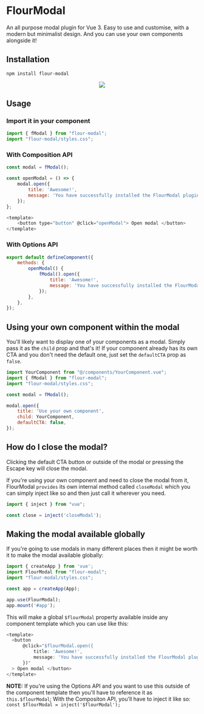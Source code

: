 # FlourModal
An all purpose modal plugin for Vue 3. Easy to use and customise, with a modern but minimalist design. And you can use your own components alongside it!

## Installation
```
npm install flour-modal
```

<p align="center">
  <img src="https://github.com/user-attachments/assets/4b8129dd-ab1b-4258-ba41-d1918e56cb66">
</p>

## Usage

### Import it in your component

```javascript
import { fModal } from "flour-modal";
import "flour-modal/styles.css";
```

### With Composition API
```javascript
const modal = fModal();

const openModal = () => {
    modal.open({
        title: 'Awesome!',
        message: 'You have successfully installed the FlourModal plugin. Please press OK to continue.',
    });
};

<template>
    <button type="button" @click="openModal"> Open modal </button>
</template>
```

### With Options API
```javascript
export default defineComponent({
    methods: {
        openModal() {
            fModal().open({
                title: 'Awesome!',
                message: 'You have successfully installed the FlourModal plugin. Please press OK to continue.'
            });
        },
    },
});
```

## Using your own component within the modal

You'll likely want to display one of your components as a modal. Simply pass it as the `child` prop and that's it! If your component already has its own CTA and you don't need the default one, just set the `defaultCTA` prop as `false`.

```javascript
import YourComponent from "@/components/YourComponent.vue";
import { fModal } from "flour-modal";
import "flour-modal/styles.css";

const modal = fModal();

modal.open({
    title: 'Use your own component',
    child: YourComponent,
    defaultCTA: false,
});
```

## How do I close the modal?
Clicking the default CTA button or outside of the modal or pressing the Escape key will close the modal.

If you're using your own component and need to close the modal from it, FlourModal `provides` its own internal method called `closeModal` which you can simply inject like so and then just call it wherever you need.

```javascript
import { inject } from "vue";

const close = inject('closeModal');
```

## Making the modal available globally
If you're going to use modals in many different places then it might be worth it to make the modal available globally:
```javascript
import { createApp } from 'vue';
import FlourModal from "flour-modal";
import "flour-modal/styles.css";

const app = createApp(App);

app.use(FlourModal);
app.mount('#app');
```

This will make a global `$flourModal` property available inside any component template which you can use like this:
```javascript
<template>
  <button
      @click="$flourModal.open({
          title: 'Awesome!',
          message: 'You have successfully installed the FlourModal plugin. Please press OK to continue.',
      })"
  > Open modal </button>
</template>
```
**NOTE:** If you're using the Options API and you want to use this outside of the component template then you'll have to reference it as `this.$flourModal`; With the Compositon API, you'll have to inject it like so: `const $flourModal = inject('$flourModal');`
